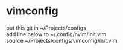 # vimconfig
put this git in ~/Projects/configs  
add line below to ~/.config/nvim/init.vim  
source ~/Projects/configs/vimconfig/init.vim
